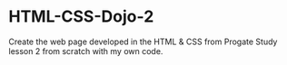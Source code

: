 # HTML-CSS-Dojo-2
Create the web page developed in the HTML &amp; CSS from Progate Study lesson 2 from scratch with my own code.
